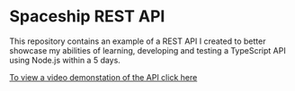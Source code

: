 # Spaceship REST API
This repository contains an example of a REST API I created to better showcase my abilities of learning, developing and testing a TypeScript API using Node.js within a 5 days.

<a href="https://drive.google.com/file/d/1t7muXlEJ0sZezB7mncSGh0IEu4-Mt6J1/view?usp=sharing"><p>To view a video demonstation of the API click here</p></a>

